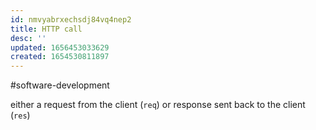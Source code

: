 ```yaml
---
id: nmvyabrxechsdj84vq4nep2
title: HTTP call
desc: ''
updated: 1656453033629
created: 1654530811897
---
```

#software-development 

either a request from the client (`req`) or response sent back to the client (`res`)

